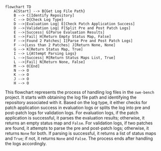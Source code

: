 ```mermaid
flowchart TD
    A[Start] --> B{Get Log File Path}
    B --> C[Identify Repository]
    C --> D{Check Log Type}
    D -->|Evaluation Log| E[Check Patch Application Success]
    D -->|Validation Log| F[Split Pre and Post Patch Logs]
    E -->|Success| G[Parse Evaluation Results]
    E -->|Fail| H[Return Empty Status Map, False]
    F -->|Found 2 Patches| I[Parse Pre and Post Patch Logs]
    F -->|Less than 2 Patches| J[Return None, None]
    G --> K[Return Status Map, True]
    I --> L{Attempt Parsing Logs}
    L -->|Success| M[Return Status Maps List, True]
    L -->|Fail| N[Return None, False]
    M --> O[End]
    N --> O
    K --> O
    J --> O
    H --> O
```
This flowchart represents the process of handling log files in the `swe-bench` project. It starts with obtaining the log file path and identifying the repository associated with it. Based on the log type, it either checks for patch application success in evaluation logs or splits the log into pre and post-patch logs for validation logs. For evaluation logs, if the patch application is successful, it parses the evaluation results; otherwise, it returns an empty status map and `False`. For validation logs, if two patches are found, it attempts to parse the pre and post-patch logs; otherwise, it returns `None` for both. If parsing is successful, it returns a list of status maps and `True`; if not, it returns `None` and `False`. The process ends after handling the logs accordingly.